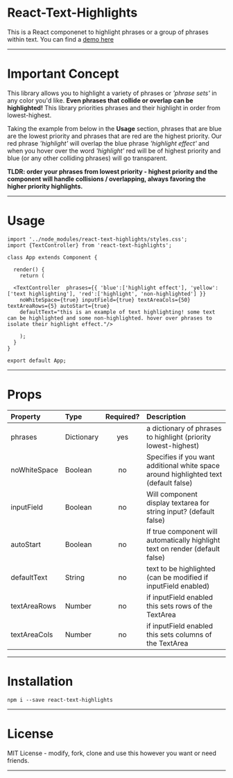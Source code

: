 # React-Text-Highlights

This is a React componenet to highlight phrases or a group of phrases within text.
You can find a [demo here](https://zombieanomaly.github.io/React-Text-Highlights)

----

# Important Concept
This library allows you to highlight a variety of phrases or *'phrase sets'* in any color you'd like. **Even phrases that collide or overlap can be highlighted!** This library priorities phrases and their highlight in order from lowest-highest. 

Taking the example from below in the **Usage** section, phrases that are blue are the lowest priority and phrases that are red are the highest priority. Our red phrase *'highlight'* will overlap the blue phrase *'highlight effect'* and when you hover over the word *'highlight'* red will be of highest priority and blue (or any other colliding phrases) will go transparent.

**TLDR: order your phrases from lowest priority - highest priority and the component will handle collisions / overlapping, always favoring the higher priority highlights.**

----

# Usage

    import '../node_modules/react-text-highlights/styles.css';
    import {TextController} from 'react-text-highlights';

    class App extends Component {
      
      render() {
        return (
        
      <TextController  phrases={{ 'blue':['highlight effect'], 'yellow':['text highlighting'], 'red':['highlight', 'non-highlighted'] }} 
        noWhiteSpace={true} inputField={true} textAreaCols={50} textAreaRows={5} autoStart={true} 
        defaultText="this is an example of text highlighting! some text can be highlighted and some non-highlighted. hover over phrases to isolate their highlight effect."/>

        );
      }
    }
    
    export default App;
    
----

# Props

| Property | Type | Required? | Description |
|:---|:---|:---:|:---|
| phrases | Dictionary | yes | a dictionary of phrases to highlight (priority lowest-highest) |
| noWhiteSpace | Boolean | no | Specifies if you want additional white space around highlighted text (default false)|
| inputField | Boolean | no | Will component display textarea for string input? (default false) |
| autoStart | Boolean | no | If true component will automatically highlight text on render (default false) |
| defaultText | String | no | text to be highlighted (can be modified if inputField enabled) |
| textAreaRows | Number | no | if inputField enabled this sets rows of the TextArea |
| textAreaCols | Number | no | if inputField enabled this sets columns of the TextArea |

----

# Installation
    npm i --save react-text-highlights

----

# License
MIT License - modify, fork, clone and use this however you want or need friends.

----
